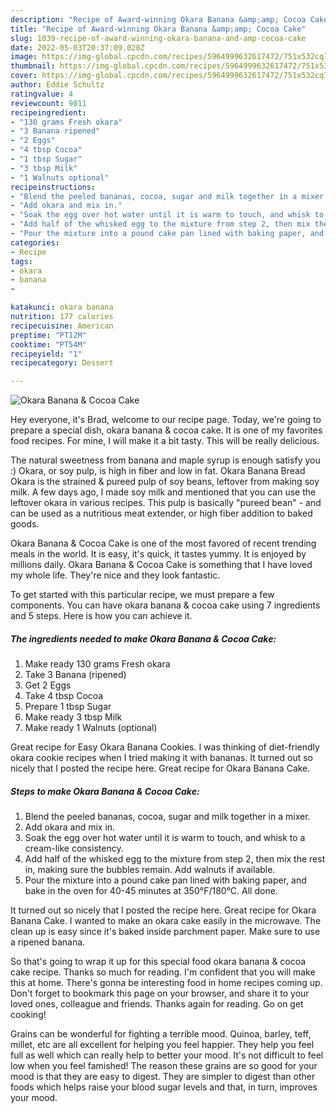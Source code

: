 ```yaml
---
description: "Recipe of Award-winning Okara Banana &amp;amp; Cocoa Cake"
title: "Recipe of Award-winning Okara Banana &amp;amp; Cocoa Cake"
slug: 1039-recipe-of-award-winning-okara-banana-and-amp-cocoa-cake
date: 2022-05-03T20:37:09.020Z
image: https://img-global.cpcdn.com/recipes/5964999632617472/751x532cq70/okara-banana-cocoa-cake-recipe-main-photo.jpg
thumbnail: https://img-global.cpcdn.com/recipes/5964999632617472/751x532cq70/okara-banana-cocoa-cake-recipe-main-photo.jpg
cover: https://img-global.cpcdn.com/recipes/5964999632617472/751x532cq70/okara-banana-cocoa-cake-recipe-main-photo.jpg
author: Eddie Schultz
ratingvalue: 4
reviewcount: 9011
recipeingredient:
- "130 grams Fresh okara"
- "3 Banana ripened"
- "2 Eggs"
- "4 tbsp Cocoa"
- "1 tbsp Sugar"
- "3 tbsp Milk"
- "1 Walnuts optional"
recipeinstructions:
- "Blend the peeled bananas, cocoa, sugar and milk together in a mixer."
- "Add okara and mix in."
- "Soak the egg over hot water until it is warm to touch, and whisk to a cream-like consistency."
- "Add half of the whisked egg to the mixture from step 2, then mix the rest in, making sure the bubbles remain. Add walnuts if available."
- "Pour the mixture into a pound cake pan lined with baking paper, and bake in the oven for 40-45 minutes at 350°F/180°C. All done."
categories:
- Recipe
tags:
- okara
- banana
- 

katakunci: okara banana  
nutrition: 177 calories
recipecuisine: American
preptime: "PT12M"
cooktime: "PT54M"
recipeyield: "1"
recipecategory: Dessert

---
```



![Okara Banana &amp; Cocoa Cake](https://img-global.cpcdn.com/recipes/5964999632617472/751x532cq70/okara-banana-cocoa-cake-recipe-main-photo.jpg)

Hey everyone, it's Brad, welcome to our recipe page. Today, we're going to prepare a special dish, okara banana &amp; cocoa cake. It is one of my favorites food recipes. For mine, I will make it a bit tasty. This will be really delicious.

The natural sweetness from banana and maple syrup is enough satisfy you :) Okara, or soy pulp, is high in fiber and low in fat. Okara Banana Bread Okara is the strained &amp; pureed pulp of soy beans, leftover from making soy milk. A few days ago, I made soy milk and mentioned that you can use the leftover okara in various recipes. This pulp is basically &#34;pureed bean&#34; - and can be used as a nutritious meat extender, or high fiber addition to baked goods.

Okara Banana &amp; Cocoa Cake is one of the most favored of recent trending meals in the world. It is easy, it's quick, it tastes yummy. It is enjoyed by millions daily. Okara Banana &amp; Cocoa Cake is something that I have loved my whole life. They're nice and they look fantastic.


To get started with this particular recipe, we must prepare a few components. You can have okara banana &amp; cocoa cake using 7 ingredients and 5 steps. Here is how you can achieve it.

<!--inarticleads1-->

##### The ingredients needed to make Okara Banana &amp; Cocoa Cake:

1. Make ready 130 grams Fresh okara
1. Take 3 Banana (ripened)
1. Get 2 Eggs
1. Take 4 tbsp Cocoa
1. Prepare 1 tbsp Sugar
1. Make ready 3 tbsp Milk
1. Make ready 1 Walnuts (optional)


Great recipe for Easy Okara Banana Cookies. I was thinking of diet-friendly okara cookie recipes when I tried making it with bananas. It turned out so nicely that I posted the recipe here. Great recipe for Okara Banana Cake. 

<!--inarticleads2-->

##### Steps to make Okara Banana &amp; Cocoa Cake:

1. Blend the peeled bananas, cocoa, sugar and milk together in a mixer.
1. Add okara and mix in.
1. Soak the egg over hot water until it is warm to touch, and whisk to a cream-like consistency.
1. Add half of the whisked egg to the mixture from step 2, then mix the rest in, making sure the bubbles remain. Add walnuts if available.
1. Pour the mixture into a pound cake pan lined with baking paper, and bake in the oven for 40-45 minutes at 350°F/180°C. All done.


It turned out so nicely that I posted the recipe here. Great recipe for Okara Banana Cake. I wanted to make an okara cake easily in the microwave. The clean up is easy since it&#39;s baked inside parchment paper. Make sure to use a ripened banana. 

So that's going to wrap it up for this special food okara banana &amp; cocoa cake recipe. Thanks so much for reading. I'm confident that you will make this at home. There's gonna be interesting food in home recipes coming up. Don't forget to bookmark this page on your browser, and share it to your loved ones, colleague and friends. Thanks again for reading. Go on get cooking!

Grains can be wonderful for fighting a terrible mood. Quinoa, barley, teff, millet, etc are all excellent for helping you feel happier. They help you feel full as well which can really help to better your mood. It's not difficult to feel low when you feel famished! The reason these grains are so good for your mood is that they are easy to digest. They are simpler to digest than other foods which helps raise your blood sugar levels and that, in turn, improves your mood.
